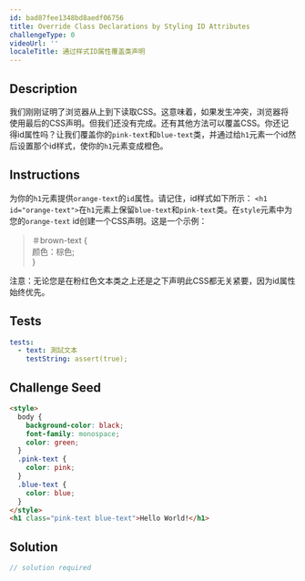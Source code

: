```yaml
---
id: bad87fee1348bd8aedf06756
title: Override Class Declarations by Styling ID Attributes
challengeType: 0
videoUrl: ''
localeTitle: 通过样式ID属性覆盖类声明
---
```


## Description
<section id="description">我们刚刚证明了浏览器从上到下读取CSS。这意味着，如果发生冲突，浏览器将使用最后的CSS声明。但我们还没有完成。还有其他方法可以覆盖CSS。你还记得id属性吗？让我们覆盖你的<code>pink-text</code>和<code>blue-text</code>类，并通过给<code>h1</code>元素一个id然后设置那个id样式，使你的<code>h1</code>元素变成橙色。 </section>

## Instructions
<section id="instructions">为你的<code>h1</code>元素提供<code>orange-text</code>的<code>id</code>属性。请记住，id样式如下所示： <code>&lt;h1 id=&quot;orange-text&quot;&gt;</code>在<code>h1</code>元素上保留<code>blue-text</code>和<code>pink-text</code>类。在<code>style</code>元素中为您的<code>orange-text</code> id创建一个CSS声明。这是一个示例： <blockquote> ＃brown-text { <br>颜色：棕色; <br> } </blockquote>注意：无论您是在粉红色文本类之上还是之下声明此CSS都无关紧要，因为id属性始终优先。 </section>

## Tests
<section id='tests'>

```yml
tests:
  - text: 測試文本
    testString: assert(true);

```

</section>

## Challenge Seed
<section id='challengeSeed'>

<div id='html-seed'>

```html
<style>
  body {
    background-color: black;
    font-family: monospace;
    color: green;
  }
  .pink-text {
    color: pink;
  }
  .blue-text {
    color: blue;
  }
</style>
<h1 class="pink-text blue-text">Hello World!</h1>

```

</div>



</section>

## Solution
<section id='solution'>

```js
// solution required
```
</section>

